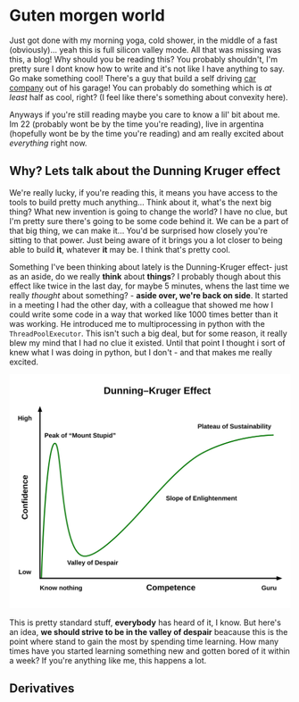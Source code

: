 # Guten morgen world

Just got done with my morning yoga, cold shower, in the middle of a fast (obviously)... yeah this is full silicon valley mode.
All that was missing was this, a blog! Why should you be reading this? You probably shouldn't, I'm pretty sure I dont know how to write and it's not like I have
anything to say. Go make something cool! There's a guy that build a self driving [car company](comma.ai) out of his garage! You can probably do something which is 
*at least* half as cool, right? (I feel like there's something about convexity here).

Anyways if you're still reading maybe you care to know a lil' bit about me. Im 22 (probably wont be by the time you're reading), live in argentina (hopefully wont be by the time you're reading)
and am really excited about *everything* right now.

## Why? Lets talk about the Dunning Kruger effect

We're really lucky, if you're reading this, it means you have access to the tools to build pretty much anything...
Think about it, what's the next big thing? What new invention is going to change the world? I have no clue, but I'm pretty sure there's going to be some code behind it.
We can be a part of that big thing, we can make it... You'd be surprised how closely you're sitting to that power. Just being aware of it brings you a lot closer to being 
able to build **it**, whatever **it** may be. I think that's pretty cool.

Something I've been thinking about lately is the Dunning-Kruger effect- just as an aside, do we really **think** about **things**? I probably though about this effect like 
twice in the last day, for maybe 5 minutes, whens the last time we really *thought* about something? - **aside over, we're back on side**. It started in a meeting
I had the other day, with a colleague that showed me how I could write some code in a way that worked like 1000 times better than it was working. He introduced me 
to multiprocessing in python with the `ThreadPoolExecutor`. This isn't such a big deal, but for some reason, it really blew my mind that I had no clue it existed.
Until that point I thought i sort of knew what I was doing in python, but I don't - and that makes me really excited. 

![Dunning-Kruger](images/dunning-kruger.svg)

This is pretty standard stuff, **everybody** has heard of it, I know. But here's an idea, **we should strive to be in the valley of despair** beacause this is the point
where stand to gain the most by spending time learning. How many times have you started learning something new and gotten bored of it within a week? If you're anything like me,
this happens a lot.

## Derivatives
